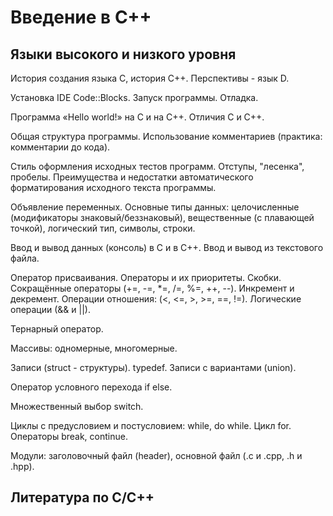 Введение в C++ 
==============

Языки высокого и низкого уровня
-------------------------------


История создания языка C, история C++. Перспективы - язык D. 

Установка IDE Code::Blocks. Запуск программы. Отладка. 

Программа «Hello world!» на C и на C++. Отличия С и C++. 

Общая структура программы. Использование комментариев (практика: комментарии до кода). 

Стиль оформления исходных тестов программ. Отступы, "лесенка", пробелы. Преимущества и недостатки автоматического форматирования исходного текста программы. 

Объявление переменных. Основные типы данных: целочисленные (модификаторы знаковый/беззнаковый), вещественные (с плавающей точкой), логический тип, символы, строки. 

Ввод и вывод данных (консоль) в C и в C++. Ввод и вывод из текстового файла. 

Оператор присваивания. Операторы и их приоритеты. Скобки. Сокращённые операторы (+=, -=, *=, /=, %=, ++, --). Инкремент и декремент. Операции отношения: (<, <=, >, >=, ==, !=). Логические операции (&& и ||). 

Тернарный оператор. 

Массивы: одномерные, многомерные. 

Записи (struct - структуры). typedef. Записи с вариантами (union). 

Оператор условного перехода if else. 

Множественный выбор switch. 

Циклы с предусловием и постусловием: while, do while. Цикл for. Операторы break, continue. 

Модули: заголовочный файл (header), основной файл (.c и .cpp, .h и .hpp). 

Литература по C/C++
-------------------
